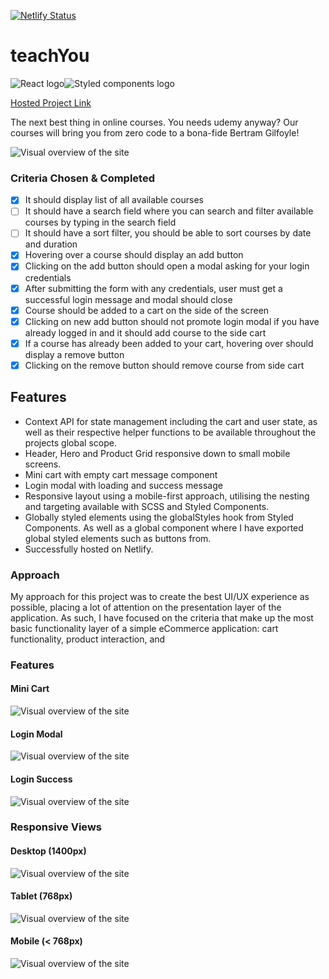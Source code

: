 [![Netlify Status](https://api.netlify.com/api/v1/badges/fd086242-358e-4c7a-9977-da834e0f3c57/deploy-status)](https://app.netlify.com/sites/thirsty-ramanujan-0073e0/deploys)

# teachYou

![React logo](https://icons-for-free.com/iconfiles/png/512/design+development+facebook+framework+mobile+react+icon-1320165723839064798.png)![Styled components logo](https://raw.githubusercontent.com/styled-components/brand/master/styled-components.png)

[Hosted Project Link](https://weteachyou.aronweston.com)

The next best thing in online courses. You needs udemy anyway? Our courses will bring you from zero code to a bona-fide Bertram Gilfoyle!

![Visual overview of the site](src/assets/images/overview.png)

### Criteria Chosen & Completed

- [x] It should display list of all available courses
- [ ] It should have a search field where you can search and filter available courses by typing in the search field
- [ ] It should have a sort filter, you should be able to sort courses by date and duration
- [x] Hovering over a course should display an add button
- [x] Clicking on the add button should open a modal asking for your login credentials
- [x] After submitting the form with any credentials, user must get a successful login message and modal should close
- [x] Course should be added to a cart on the side of the screen
- [x] Clicking on new add button should not promote login modal if you have already logged in and it should add course to the side cart
- [x] If a course has already been added to your cart, hovering over should display a remove button
- [x] Clicking on the remove button should remove course from side cart

## Features

- Context API for state management including the cart and user state, as well as their respective helper functions to be available throughout the projects global scope.
- Header, Hero and Product Grid responsive down to small mobile screens.
- Mini cart with empty cart message component
- Login modal with loading and success message
- Responsive layout using a mobile-first approach, utilising the nesting and targeting available with SCSS and Styled Components.
- Globally styled elements using the globalStyles hook from Styled Components. As well as a global component where I have exported global styled elements such as buttons from.
- Successfully hosted on Netlify.

### Approach

My approach for this project was to create the best UI/UX experience as possible, placing a lot of attention on the presentation layer of the application. As such, I have focused on the criteria that make up the most basic functionality layer of a simple eCommerce application: cart functionality, product interaction, and

### Features

#### Mini Cart

![Visual overview of the site](src/assets/images/desktop-cart.png)

#### Login Modal

![Visual overview of the site](src/assets/images/login.png)

#### Login Success

![Visual overview of the site](src/assets/images/login-success.png)

### Responsive Views

#### Desktop (1400px)

![Visual overview of the site](src/assets/images/desktop.png)

#### Tablet (768px)

![Visual overview of the site](src/assets/images/tablet.png)

#### Mobile (< 768px)

![Visual overview of the site](src/assets/images/mobile.png)
